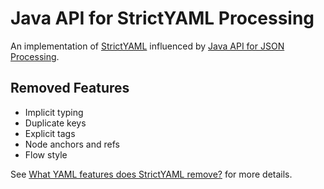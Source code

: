 # Java API for StrictYAML Processing

An implementation of [StrictYAML](https://github.com/crdoconnor/strictyaml) influenced by [Java API for JSON Processing](https://github.com/eclipse-ee4j/jsonp).

## Removed Features
- Implicit typing
- Duplicate keys
- Explicit tags
- Node anchors and refs
- Flow style

See [What YAML features does StrictYAML remove?](https://hitchdev.com/strictyaml/features-removed/) for more details.
